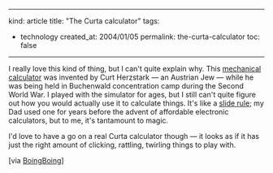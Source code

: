 -----
kind: article
title: "The Curta calculator"
tags:
- technology
created_at: 2004/01/05
permalink: the-curta-calculator
toc: false
-----

<p>I really love this kind of thing, but I can't quite explain why. This <a href="http://www.vcalc.net/cu.htm" title="Everything you could ever want to know about the Curta calculator">mechanical calculator</a> was invented by Curt Herzstark &mdash; an Austrian Jew &mdash; while he was being held in Buchenwald concentration camp during the Second World War. I played with the simulator for ages, but I still can't quite figure out how you would actually use it to calculate things. It's like a <a href="http://www.hpmuseum.org/sliderul.htm" title="The Museum of HP Calculators - explains how they work">slide rule</a>; my Dad used one for years before the advent of affordable electronic calculators, but to me, it's tantamount to magic.</p>

<p>I'd love to have a go on a real Curta calculator though &mdash; it looks as if it has just the right amount of clicking, rattling, twirling things to play with.</p>


<p>[via <a href="http://boingboing.net/">BoingBoing</a>]</p>



